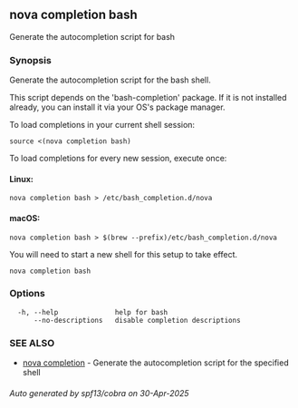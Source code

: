 ## nova completion bash

Generate the autocompletion script for bash

### Synopsis

Generate the autocompletion script for the bash shell.

This script depends on the 'bash-completion' package.
If it is not installed already, you can install it via your OS's package manager.

To load completions in your current shell session:

	source <(nova completion bash)

To load completions for every new session, execute once:

#### Linux:

	nova completion bash > /etc/bash_completion.d/nova

#### macOS:

	nova completion bash > $(brew --prefix)/etc/bash_completion.d/nova

You will need to start a new shell for this setup to take effect.


```
nova completion bash
```

### Options

```
  -h, --help              help for bash
      --no-descriptions   disable completion descriptions
```

### SEE ALSO

* [nova completion](nova_completion.md)	 - Generate the autocompletion script for the specified shell

###### Auto generated by spf13/cobra on 30-Apr-2025
